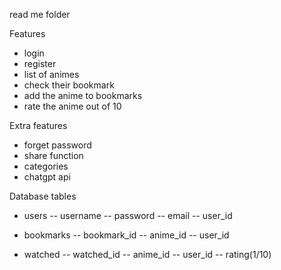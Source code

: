 read me folder

Features
- login
- register
- list of animes
- check their bookmark
- add the anime to bookmarks
- rate the anime out of 10


Extra features
- forget password
- share function
- categories
- chatgpt api




Database tables
- users
 -- username
 -- password
 -- email
 -- user_id


- bookmarks
  -- bookmark_id
  -- anime_id
  -- user_id


- watched
  -- watched_id
  -- anime_id
  -- user_id
  -- rating(1/10)


